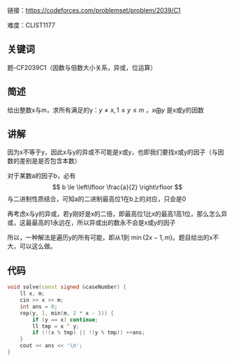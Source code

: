 链接：https://codeforces.com/problemset/problem/2039/C1

难度：CLIST1177

## 关键词

题-CF2039C1（因数与倍数大小关系，异或，位运算）

## 简述

给出整数x与m，求所有满足的y：$y\neq x, 1\le y \le m$ ，$x \bigoplus y$ 是x或y的因数

## 讲解

因为x不等于y，因此x与y的异或不可能是x或y，也即我们要找x或y的因子（与因数的差别是是否包含本数）

对于某数a的因子b，必有
$$
b \le \left\lfloor \frac{a}{2} \right\rfloor
$$
与二进制性质结合，可知a的二进制最高位1在b上的对应，只会是0

再考虑x与y的异或，若y刚好是x的二倍，即最高位1比x的最高1高1位，那么怎么异或，这最最高的1永远在，所以异或出的数永不会是x或y的因子

所以，一种解法是遍历y的所有可能，即从1到 $\min {\left \{2x-1, m \right \} }$。题目给出的x不大，可以这么做。

## 代码

```cpp
void solve(const signed &caseNumber) {
    ll x, m;
    cin >> x >> m;
    int ans = 0;
    rep(y, 1, min(m, 2 * x - 1)) {
        if (y == x) continue;
        ll tmp = x ^ y;
        if (!(x % tmp) || !(y % tmp)) ++ans;
    }
    cout << ans << '\n';
}

```

